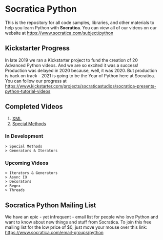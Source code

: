 # Socratica Python 
This is the repository for all code samples, libraries, and other materials to help you learn Python with **Socratica**.  You can view all of our videos on our website at https://www.socratica.com/subject/python

## Kickstarter Progress
In late 2019 we ran a Kickstarter project to fund the creation of 20 Advanced Python videos.  And we are so excited it was a success!  Production was delayed in 2020 because, well, it was 2020.  But production is back on track - 2021 is going to be the Year of Python here at Socratica.  You can follow our progress at https://www.kickstarter.com/projects/socraticastudios/socratica-presents-python-tutorial-videos

## Completed Videos
1. [XML](https://youtu.be/j0xr0-IAqyk)
2. [Special Methods](https://youtu.be/IkWrlRei0uA)

### In Development
```
> Special Methods
> Generators & Iterators
```

### Upcoming Videos
```
> Iterators & Generators
> Async IO
> Decorators
> Regex
> Threads
```

## Socratica Python Mailing List
We have an epic - yet infrequent - email list for people who love Python and want to know about new things and stuff from Socratica.  To join this free mailing list for the low price of $0, just move your mouse over this link:  https://www.socratica.com/email-groups/python
